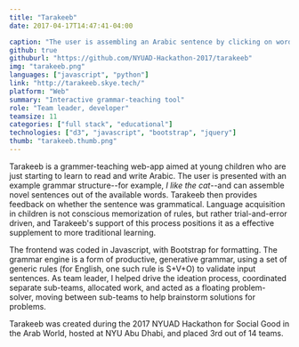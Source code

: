 ```yaml
---
title: "Tarakeeb"
date: 2017-04-17T14:47:41-04:00

caption: "The user is assembling an Arabic sentence by clicking on words."
github: true
githuburl: "https://github.com/NYUAD-Hackathon-2017/tarakeeb"
img: "tarakeeb.png"
languages: ["javascript", "python"]
link: "http://tarakeeb.skye.tech/"
platform: "Web"
summary: "Interactive grammar-teaching tool"
role: "Team leader, developer"
teamsize: 11
categories: ["full stack", "educational"]
technologies: ["d3", "javascript", "bootstrap", "jquery"]
thumb: "tarakeeb.thumb.png"
---
```


Tarakeeb is a grammer-teaching web-app aimed at young children who are just starting to learn to read and write Arabic. The user is presented with an example grammar structure--for example, *I like the cat*--and can assemble novel sentences out of the available words. Tarakeeb then provides feedback on whether the sentence was grammatical. Language acquisition in children is not conscious memorization of rules, but rather trial-and-error driven, and Tarakeeb's support of this process positions it as a effective supplement to more traditional learning.

The frontend was coded in Javascript, with Bootstrap for formatting. The grammar engine is a form of productive, generative grammar, using a set of generic rules (for English, one such rule is S+V+O) to validate input sentences. As team leader, I helped drive the ideation process, coordinated separate sub-teams, allocated work, and acted as a floating problem-solver, moving between sub-teams to help brainstorm solutions for problems.

Tarakeeb was created during the 2017 NYUAD Hackathon for Social Good in the Arab World, hosted at NYU Abu Dhabi, and placed 3rd out of 14 teams.
